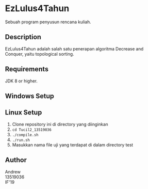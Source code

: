 # EzLulus4Tahun
Sebuah program penyusun rencana kuliah.

## Description
EzLulus4Tahun adalah salah satu penerapan algoritma Decrease and Conquer, yaitu topological sorting.

## Requirements
JDK 8 or higher.

## Windows Setup

## Linux Setup
1. Clone repository ini di directory yang diinginkan
2. ```cd Tucil2_13519036```
3. ```./compile.sh```
4. ```./run.sh```
5. Masukkan nama file uji yang terdapat di dalam directory test

## Author
Andrew\
13519036\
IF'19